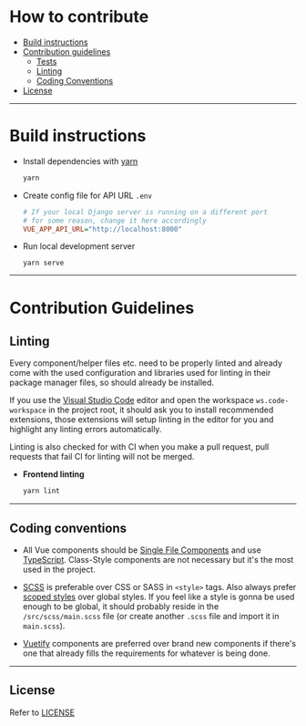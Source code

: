 # How to contribute

- [Build instructions](#build-instructions)
- [Contribution guidelines](#contribution-guidelines)
  - [Tests](#tests)
  - [Linting](#linting)
  - [Coding Conventions](#coding-conventions)
- [License](#license)

---

# Build instructions

- Install dependencies with [yarn](https://github.com/yarnpkg/yarn)
  ```bash
  yarn
  ```

- Create config file for API URL `.env`
  ```ini
  # If your local Django server is running on a different port
  # for some reason, change it here accordingly
  VUE_APP_API_URL="http://localhost:8000"
  ```

- Run local development server
  ```
  yarn serve
  ```

---

# Contribution Guidelines

## Linting

Every component/helper files etc. need to be properly linted and already come with the used configuration and libraries used for linting in their package manager files, so should already be installed.

If you use the [Visual Studio Code](https://github.com/microsoft/vscode) editor and open the workspace `ws.code-workspace` in the project root, it should ask you to install recommended extensions, those extensions will setup linting in the editor for you and highlight any linting errors automatically.

Linting is also checked for with CI when you make a pull request, pull requests that fail CI for linting will not be merged.

- **Frontend linting**
  ```bash
  yarn lint
  ```

---

## Coding conventions

- All Vue components should be [Single File Components](https://vuejs.org/v2/guide/single-file-components.html) and use [TypeScript](https://vuejs.org/v2/guide/typescript.html#Class-Style-Vue-Components). Class-Style components are not necessary but it's the most used in the project.

- [SCSS](https://sass-lang.com/documentation/syntax#scss) is preferable over CSS or SASS in `<style>` tags. Also always prefer [scoped styles](https://vue-loader.vuejs.org/guide/scoped-css.html) over global styles. If you feel like a style is gonna be used enough to be global, it should probably reside in the `/src/scss/main.scss` file (or create another `.scss` file and import it in `main.scss`).

- [Vuetify](https://vuetifyjs.com) components are preferred over brand new components if there's one that already fills the requirements for whatever is being done.

---

## License

Refer to [LICENSE](LICENSE)

